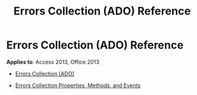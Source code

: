 ﻿---
title: Errors Collection (ADO) Reference
TOCTitle: Errors Collection (ADO)
ms:assetid: 08400de5-8113-4f53-a6ae-62010372f276
ms:mtpsurl: https://msdn.microsoft.com/library/JJ248823(v=office.15)
ms:contentKeyID: 48543094
ms.date: 09/18/2015
mtps_version: v=office.15
---

# Errors Collection (ADO) Reference


**Applies to**: Access 2013, Office 2013



  - [Errors Collection (ADO)](errors-collection-ado.md)

  - [Errors Collection Properties, Methods, and Events](errors-collection-properties-methods-and-events.md)

